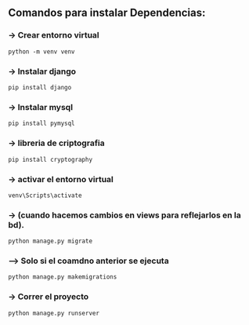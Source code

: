 ## Comandos para instalar Dependencias:
### -> Crear entorno virtual
    python -m venv venv  
### -> Instalar django
    pip install django                                                      
### -> Instalar mysql
    pip install pymysql   
### -> libreria de criptografia
    pip install cryptography                                                
### -> activar el entorno virtual
    venv\Scripts\activate     
### ->  (cuando hacemos cambios en views para reflejarlos en la bd).
    python manage.py migrate  
### --> Solo si el coamdno anterior se ejecuta
    python manage.py makemigrations  
### -> Correr el proyecto
    python manage.py runserver        

